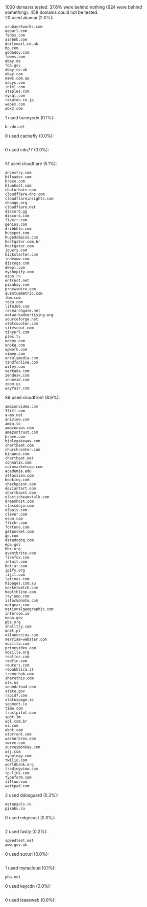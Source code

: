 1000 domains tested. 37.6% were behind nothing (624 were behind something). 458 domains could not be tested.<br>
20 used akamai (2.0%):
```
arubanetworks.com
eepurl.com
fedex.com
airbnb.com
dailymail.co.uk
hp.com
godaddy.com
lowes.com
ebay.de
fda.gov
ebay.co.uk
ebay.com
news.com.au
macys.com
intel.com
staples.com
mysql.com
rakuten.co.jp
webex.com
wbx2.com
```

1 used bunnycdn (0.1%):
```
b-cdn.net
```

0 used cachefly (0.0%):
```

```

0 used cdn77 (0.0%):
```

```

51 used cloudflare (5.1%):
```
ancestry.com
btloader.com
braze.com
bluehost.com
chaturbate.com
cloudflare-dns.com
cloudflareinsights.com
change.org
cloudflare.net
discord.gg
discord.com
fiverr.com
genius.com
dribbble.com
hubspot.com
hugedomains.com
hostgator.com.br
hostgator.com
jquery.com
kickstarter.com
indexww.com
discogs.com
deepl.com
myshopify.com
ozon.ru
entrust.net
pixabay.com
prnewswire.com
quantummetric.com
ibm.com
roku.com
life360.com
researchgate.net
networkadvertising.org
sourceforge.net
statcounter.com
sitescout.com
tinyurl.com
plex.tv
udemy.com
unpkg.com
upwork.com
vimeo.com
unrulymedia.com
tandfonline.com
wiley.com
verkada.com
zendesk.com
innovid.com
zoom.us
wayfair.com
```

89 used cloudfront (8.9%):
```
amazonvideo.com
3lift.com
a-mo.net
aniview.com
amzn.to
amazonaws.com
amazontrust.com
brave.com
biblegateway.com
chartbeat.com
churchcenter.com
binance.com
chartbeat.net
connatix.com
coinmarketcap.com
academia.edu
atlassian.com
booking.com
checkpoint.com
deviantart.com
chartboost.com
elasticbeanstalk.com
dreamhost.com
classdojo.com
elpais.com
clever.com
espn.com
flickr.com
fortune.com
getpocket.com
go.com
datadoghq.com
epa.gov
hbr.org
eventbrite.com
firefox.com
intuit.com
hotjar.com
ipify.org
lijit.com
latimes.com
hipages.com.au
marketwatch.com
healthline.com
rayjump.com
istockphoto.com
netgear.com
nationalgeographic.com
intercom.io
noaa.gov
pbs.org
shalltry.com
onet.pl
milanuncios.com
merriam-webster.com
mozilla.com
primevideo.com
mozilla.org
realtor.com
redfin.com
reuters.com
repubblica.it
tremorhub.com
sharethis.com
olx.ua
soundcloud.com
state.gov
rapid7.com
statuspage.io
segment.io
time.com
trustpilot.com
spot.im
uol.com.br
ui.com
ubnt.com
utorrent.com
warnerbros.com
swrve.com
surveymonkey.com
wsj.com
synology.com
twilio.com
worldbank.org
tradingview.com
tp-link.com
typeform.com
zillow.com
wattpad.com
```

2 used ddosguard (0.2%):
```
netangels.ru
pikabu.ru
```

0 used edgecast (0.0%):
```

```

2 used fastly (0.2%):
```
speedtest.net
www.gov.uk
```

0 used sucuri (0.0%):
```

```

1 used myracloud (0.1%):
```
php.net
```

0 used keycdn (0.0%):
```

```

0 used leaseweb (0.0%):
```

```
